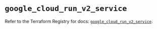 # `google_cloud_run_v2_service`

Refer to the Terraform Registry for docs: [`google_cloud_run_v2_service`](https://registry.terraform.io/providers/hashicorp/google-beta/6.44.0/docs/resources/google_cloud_run_v2_service).
